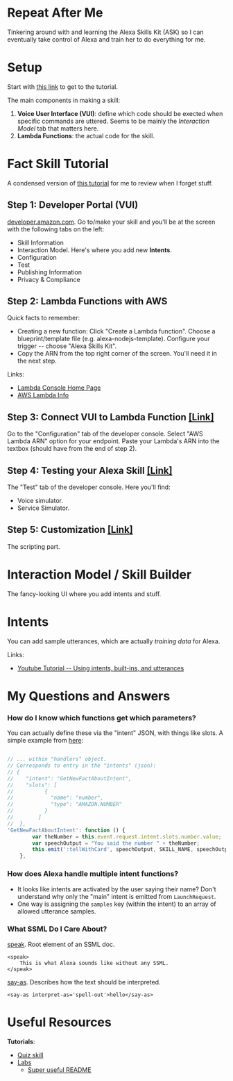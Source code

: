 # Repeat After Me

Tinkering around with and learning the Alexa Skills Kit (ASK) so I can eventually take control of Alexa and train her to do everything for me.

# Setup

Start with [this link](https://developer.amazon.com/alexa-skills-kit/tutorials/fact-skill-1?&sc_channel=SEM&sc_campaign=Fact-Skill&sc_detail=Branded&sc_segment=Alexa-Dev&sc_publisher=Google&sc_country=WW&sc_medium=SEM_Fact-Skill_Branded_Alexa-Dev_Google_WW_0007&sc_trackingcode=0007&gclid=EAIaIQobChMIgbLNnZXk1QIVgS-BCh0-WQPoEAAYASAAEgL2U_D_BwE) to get to the tutorial.

The main components in making a skill:

1. __Voice User Interface (VUI)__: define which code should be exected when specific commands are uttered. Seems to be mainly the _Interaction Model_ tab that matters here.
2. __Lambda Functions__: the actual code for the skill.

# Fact Skill Tutorial

A condensed version of [this tutorial](https://developer.amazon.com/alexa-skills-kit/tutorials/fact-skill-1) for me to review when I forget stuff.

## Step 1: Developer Portal (VUI)

[developer.amazon.com](https://developer.amazon.com). Go to/make your skill and you'll be at the screen with the following tabs on the left:
 - Skill Information
 - Interaction Model. Here's where you add new __Intents__. 
 - Configuration
 - Test
 - Publishing Information
 - Privacy & Compliance
 
 ## Step 2: Lambda Functions with AWS

Quick facts to remember:
- Creating a new function: Click "Create a Lambda function". Choose a blueprint/template file (e.g. alexa-nodejs-template). Configure your trigger -- choose "Alexa Skills Kit". 
- Copy the ARN from the top right corner of the screen. You'll need it in the next step.

Links: 
- [Lambda Console Home Page](https://console.aws.amazon.com/lambda/)
- [AWS Lambda Info](https://aws.amazon.com/lambda/)

## Step 3: Connect VUI to Lambda Function [[Link]](https://developer.amazon.com/alexa-skills-kit/tutorials/fact-skill-3)

Go to the "Configuration" tab of the developer console. Select "AWS Lambda ARN" option for your endpoint. Paste your Lambda's ARN into the textbox (should have from the end of step 2).

## Step 4: Testing your Alexa Skill [[Link]](https://developer.amazon.com/alexa-skills-kit/tutorials/fact-skill-4)

The "Test" tab of the developer console. Here you'll find:
- Voice simulator.
- Service Simulator.

## Step 5: Customization [[Link]](https://developer.amazon.com/alexa-skills-kit/tutorials/fact-skill-5)

The scripting part. 

# Interaction Model / Skill Builder

The fancy-looking UI where you add intents and stuff. 

# Intents

You can add sample utterances, which are actually _training data_ for Alexa. 

Links:
- [Youtube Tutorial -- Using intents, built-ins, and utterances](https://www.youtube.com/watch?v=L7-AlwYJs_k)


# My Questions and Answers


### How do I know which functions get which parameters?

You can actually define these via the "intent" JSON, with things like slots. A simple example from [here](https://github.com/alexa/alexa-cookbook/blob/master/labs/Day-1/3-number-facts%20(Built-in%20Slots)/src/index.js
):

```js

// ... within "handlers" object.
// Corresponds to entry in the "intents" (json):
// {
//    "intent": "GetNewFactAboutIntent",
//    "slots": [
//          {
//            "name": "number",
//            "type": "AMAZON.NUMBER"
//          }
//        ]
//  },
'GetNewFactAboutIntent': function () {
        var theNumber = this.event.request.intent.slots.number.value;
        var speechOutput = "You said the number " + theNumber;
        this.emit(':tellWithCard', speechOutput, SKILL_NAME, speechOutput)
    },

```

### How does Alexa handle multiple intent functions?

- It looks like intents are activated by the user saying their name? Don't understand why only the "main" intent is emitted from `LaunchRequest`.
- One way is assigning the `samples` key (within the intent) to an array of allowed utterance samples.

### What SSML Do I Care About?

[speak](https://developer.amazon.com/public/solutions/alexa/alexa-skills-kit/docs/speech-synthesis-markup-language-ssml-reference#speak). Root element of an SSML doc. 
```
<speak>
    This is what Alexa sounds like without any SSML.
</speak>
```

[say-as](https://developer.amazon.com/public/solutions/alexa/alexa-skills-kit/docs/speech-synthesis-markup-language-ssml-reference#say-as). Describes how the text should be interpreted. 
```
<say-as interpret-as='spell-out'>hello</say-as>
```


# Useful Resources

__Tutorials__:

- [Quiz skill](https://github.com/alexa/skill-sample-nodejs-quiz-game/blob/master/step-by-step/1-voice-user-interface.md)
- [Labs](https://github.com/alexa/alexa-cookbook/blob/master/labs/README.md)
    - [Super useful README](https://github.com/alexa/alexa-cookbook/blob/master/labs/HelloWorld/README.md)
